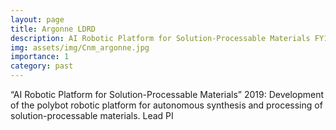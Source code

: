 ```yaml
---
layout: page
title: Argonne LDRD 
description: AI Robotic Platform for Solution-Processable Materials FY18
img: assets/img/Cnm_argonne.jpg
importance: 1
category: past
---
```


“AI Robotic Platform for Solution-Processable Materials” 2019: Development of the polybot robotic platform for autonomous synthesis and processing of solution-processable materials. 
Lead PI
